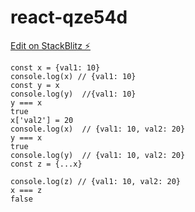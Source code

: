 # react-qze54d

[Edit on StackBlitz ⚡️](https://stackblitz.com/edit/react-qze54d)

```
const x = {val1: 10}
console.log(x) // {val1: 10}
const y = x
console.log(y)  //{val1: 10}
y === x
true
x['val2'] = 20
console.log(x)  // {val1: 10, val2: 20}
y === x
true
console.log(y)  // {val1: 10, val2: 20}
const z = {...x}

console.log(z) // {val1: 10, val2: 20}
x === z
false
```
